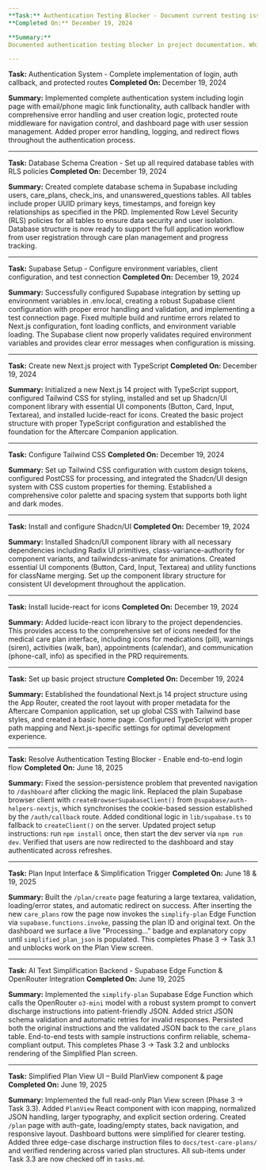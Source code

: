 ```yaml
---
**Task:** Authentication Testing Blocker - Document current testing issues
**Completed On:** December 19, 2024

**Summary:**
Documented authentication testing blocker in project documentation. While the authentication system is fully implemented with login page, magic link functionality, auth callback handler, and protected routes, end-to-end testing is currently blocked due to issues with magic link email delivery and/or session verification in the development environment. Added blocker tracking to tasks.md and created action items for resolution.

---
```

**Task:** Authentication System - Complete implementation of login, auth callback, and protected routes
**Completed On:** December 19, 2024

**Summary:**
Implemented complete authentication system including login page with email/phone magic link functionality, auth callback handler with comprehensive error handling and user creation logic, protected route middleware for navigation control, and dashboard page with user session management. Added proper error handling, logging, and redirect flows throughout the authentication process.

---
**Task:** Database Schema Creation - Set up all required database tables with RLS policies
**Completed On:** December 19, 2024

**Summary:**
Created complete database schema in Supabase including users, care_plans, check_ins, and unanswered_questions tables. All tables include proper UUID primary keys, timestamps, and foreign key relationships as specified in the PRD. Implemented Row Level Security (RLS) policies for all tables to ensure data security and user isolation. Database structure is now ready to support the full application workflow from user registration through care plan management and progress tracking.

---
**Task:** Supabase Setup - Configure environment variables, client configuration, and test connection
**Completed On:** December 19, 2024

**Summary:**
Successfully configured Supabase integration by setting up environment variables in .env.local, creating a robust Supabase client configuration with proper error handling and validation, and implementing a test connection page. Fixed multiple build and runtime errors related to Next.js configuration, font loading conflicts, and environment variable loading. The Supabase client now properly validates required environment variables and provides clear error messages when configuration is missing.

---
**Task:** Create new Next.js project with TypeScript
**Completed On:** December 19, 2024

**Summary:**
Initialized a new Next.js 14 project with TypeScript support, configured Tailwind CSS for styling, installed and set up Shadcn/UI component library with essential UI components (Button, Card, Input, Textarea), and installed lucide-react for icons. Created the basic project structure with proper TypeScript configuration and established the foundation for the Aftercare Companion application.

---
**Task:** Configure Tailwind CSS
**Completed On:** December 19, 2024

**Summary:**
Set up Tailwind CSS configuration with custom design tokens, configured PostCSS for processing, and integrated the Shadcn/UI design system with CSS custom properties for theming. Established a comprehensive color palette and spacing system that supports both light and dark modes.

---
**Task:** Install and configure Shadcn/UI
**Completed On:** December 19, 2024

**Summary:**
Installed Shadcn/UI component library with all necessary dependencies including Radix UI primitives, class-variance-authority for component variants, and tailwindcss-animate for animations. Created essential UI components (Button, Card, Input, Textarea) and utility functions for className merging. Set up the component library structure for consistent UI development throughout the application.

---
**Task:** Install lucide-react for icons
**Completed On:** December 19, 2024

**Summary:**
Added lucide-react icon library to the project dependencies. This provides access to the comprehensive set of icons needed for the medical care plan interface, including icons for medications (pill), warnings (siren), activities (walk, ban), appointments (calendar), and communication (phone-call, info) as specified in the PRD requirements.

---
**Task:** Set up basic project structure
**Completed On:** December 19, 2024

**Summary:**
Established the foundational Next.js 14 project structure using the App Router, created the root layout with proper metadata for the Aftercare Companion application, set up global CSS with Tailwind base styles, and created a basic home page. Configured TypeScript with proper path mapping and Next.js-specific settings for optimal development experience.

---
**Task:** Resolve Authentication Testing Blocker - Enable end-to-end login flow
**Completed On:** June 18, 2025

**Summary:**
Fixed the session-persistence problem that prevented navigation to `/dashboard` after clicking the magic link. Replaced the plain Supabase browser client with `createBrowserSupabaseClient()` from `@supabase/auth-helpers-nextjs`, which synchronises the cookie-based session established by the `/auth/callback` route. Added conditional logic in `lib/supabase.ts` to fallback to `createClient()` on the server. Updated project setup instructions: run `npm install` once, then start the dev server via `npm run dev`. Verified that users are now redirected to the dashboard and stay authenticated across refreshes.

---
**Task:** Plan Input Interface & Simplification Trigger
**Completed On:** June 18 & 19, 2025

**Summary:**
Built the `/plan/create` page featuring a large textarea, validation, loading/error states, and automatic redirect on success. After inserting the new `care_plans` row the page now invokes the `simplify-plan` Edge Function via `supabase.functions.invoke`, passing the plan ID and original text. On the dashboard we surface a live "Processing..." badge and explanatory copy until `simplified_plan_json` is populated. This completes Phase 3 → Task 3.1 and unblocks work on the Plan View screen.

---
**Task:** AI Text Simplification Backend - Supabase Edge Function & OpenRouter Integration
**Completed On:** June 19, 2025

**Summary:**
Implemented the `simplify-plan` Supabase Edge Function which calls the OpenRouter `o3-mini` model with a robust system prompt to convert discharge instructions into patient-friendly JSON. Added strict JSON schema validation and automatic retries for invalid responses. Persisted both the original instructions and the validated JSON back to the `care_plans` table. End-to-end tests with sample instructions confirm reliable, schema-compliant output. This completes Phase 3 → Task 3.2 and unblocks rendering of the Simplified Plan screen.

---
**Task:** Simplified Plan View UI – Build PlanView component & page
**Completed On:** June 19, 2025

**Summary:**
Implemented the full read-only Plan View screen (Phase 3 → Task 3.3). Added `PlanView` React component with icon mapping, normalized JSON handling, larger typography, and explicit section ordering. Created `/plan` page with auth-gate, loading/empty states, back navigation, and responsive layout. Dashboard buttons were simplified for clearer testing. Added three edge-case discharge instruction files to `docs/test-care-plans/` and verified rendering across varied plan structures. All sub-items under Task 3.3 are now checked off in `tasks.md`.